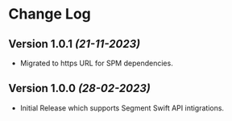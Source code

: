 Change Log
==========

Version 1.0.1 *(21-11-2023)*
-------------------------------------------
* Migrated to https URL for SPM dependencies.

Version 1.0.0 *(28-02-2023)*
-------------------------------------------
* Initial Release which supports Segment Swift API intigrations.


